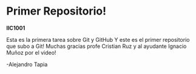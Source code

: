 # Primer Repositorio!

**IIC1001**

Esta es la primera tarea sobre Git y GitHub
Y este es el primer repositorio que subo a Git!
Muchas gracias profe Cristian Ruz y al ayudante Ignacio Muñoz por el video!

-Alejandro Tapia